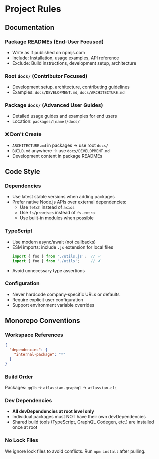 # Project Rules

## Documentation

### Package READMEs (End-User Focused)
- Write as if published on npmjs.com
- Include: Installation, usage examples, API reference
- Exclude: Build instructions, development setup, architecture

### Root `docs/` (Contributor Focused)
- Development setup, architecture, contributing guidelines
- Examples: `docs/DEVELOPMENT.md`, `docs/ARCHITECTURE.md`

### Package `docs/` (Advanced User Guides)
- Detailed usage guides and examples for end users
- Location: `packages/[name]/docs/`

### ❌ Don't Create
- `ARCHITECTURE.md` in packages → use root `docs/`
- `BUILD.md` anywhere → use `docs/DEVELOPMENT.md`
- Development content in package READMEs

## Code Style

### Dependencies
- Use latest stable versions when adding packages
- Prefer native Node.js APIs over external dependencies:
  - Use `fetch` instead of `axios`
  - Use `fs/promises` instead of `fs-extra`
  - Use built-in modules when possible

### TypeScript
- Use modern async/await (not callbacks)
- ESM imports: include `.js` extension for local files
  ```typescript
  import { foo } from './utils.js';  // ✓
  import { foo } from './utils';     // ✗
  ```
- Avoid unnecessary type assertions

### Configuration
- Never hardcode company-specific URLs or defaults
- Require explicit user configuration
- Support environment variable overrides

## Monorepo Conventions

### Workspace References
```json
{
  "dependencies": {
    "internal-package": "*"
  }
}
```

### Build Order
Packages: `gqlb` → `atlassian-graphql` → `atlassian-cli`

### Dev Dependencies
- **All devDependencies at root level only**
- Individual packages must NOT have their own devDependencies
- Shared build tools (TypeScript, GraphQL Codegen, etc.) are installed once at root

### No Lock Files
We ignore lock files to avoid conflicts. Run `npm install` after pulling.

